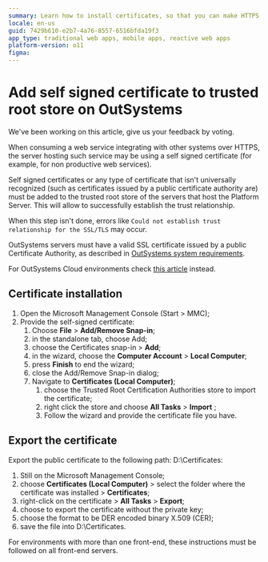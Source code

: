 ```yaml
---
summary: Learn how to install certificates, so that you can make HTTPS requests to servers that use self-signed certificates or certificates not trusted by your operating system.
locale: en-us
guid: 7429b610-e2b7-4a76-8557-6516bfda19f3
app_type: traditional web apps, mobile apps, reactive web apps
platform-version: o11
figma:
---
```



# Add self signed certificate to trusted root store on OutSystems

<div class="info" markdown="1">

We've been working on this article, give us your feedback by voting.

</div>

When consuming a web service integrating with other systems over HTTPS, the server hosting such service may be using a self signed certificate (for example, for non productive web services).

Self signed certificates or any type of certificate that isn't universally recognized (such as certificates issued by a public certificate authority are) must be added to the trusted root store of the servers that host the Platform Server.
This will allow to successfully establish the trust relationship.

When this step isn't done, errors like ```Could not establish trust relationship for the SSL/TLS``` may occur.

<div class="info" markdown="1">

OutSystems servers must have a valid SSL certificate issued by a public Certificate Authority, as described in [OutSystems system requirements](https://success.outsystems.com/Documentation/11/Setting_Up_OutSystems/OutSystems_system_requirements).
</div>

For OutSystems Cloud environments check [this article](https://success.outsystems.com/Support/Enterprise_Customers/Maintenance_and_Operations/Add_certificate_to_trusted_root_store_in_OutSystems_cloud) instead.


## Certificate installation

1. Open the Microsoft Management Console (Start > MMC);
1. Provide the self-signed certificate:
    1. Choose **File** > **Add/Remove Snap-in**;
    1. in the standalone tab, choose Add;
    1. choose the Certificates snap-in > **Add**;
    1. in the wizard, choose the **Computer Account** > **Local Computer**;
    1. press **Finish** to end the wizard;
    1. close the Add/Remove Snap-in dialog;
    1. Navigate to **Certificates (Local Computer)**;
        1. choose the Trusted Root Certification Authorities store to import the certificate;
        1. right click the store and choose **All Tasks** > **Import**  ;
        1. Follow the wizard and provide the certificate file you have.


## Export the certificate

Export the public certificate to the following path: D:\Certificates:

1. Still on the Microsoft Management Console;
1. choose **Certificates (Local Computer)** > select the folder where the certificate was installed > **Certificates**;
1. right-click on the certificate > **All Tasks** > **Export**;
1. choose to export the certificate without the private key;
1. choose the format to be DER encoded binary X.509 (CER);
1. save the file into D:\Certificates.

For environments with more than one front-end, these instructions must be followed on all front-end servers.



